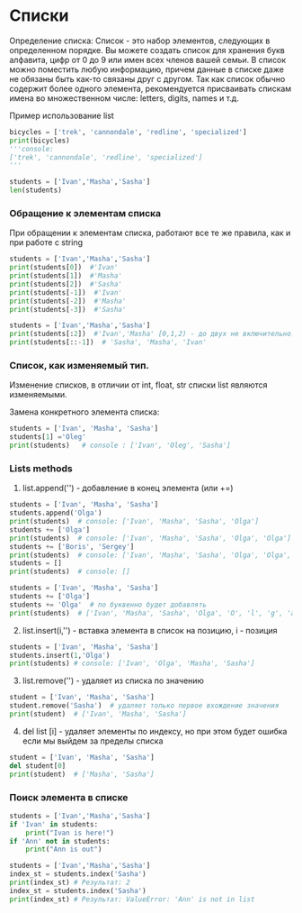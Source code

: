 # Списки 
Определение списка: Список - это набор элементов, следующих в определенном порядке. Вы можете создать список для 
хранения букв алфавита, цифр от 0 до 9 или имен всех членов вашей семьи. В список можно поместить любую информацию,
причем данные в списке даже не обязаны быть как-то связаны друг с другом. Так как список обычно содержит более одного 
элемента, рекомендуется присваивать спискам имена во множественном числе: letters, digits, names и т.д.

Пример использование list 
```python
bicycles = ['trek', 'cannondale', 'redline', 'specialized']
print(bicycles)
'''console:
['trek', 'cannondale', 'redline', 'specialized']
'''
```
```python
students = ['Ivan','Masha','Sasha']
len(students)

```

### Обращение к элементам списка
При обращении к элементам списка, работают все те же правила, как и при работе с string
```python
students = ['Ivan','Masha','Sasha']
print(students[0])  #'Ivan' 
print(students[1])  #'Masha'
print(students[2])  #'Sasha'
print(students[-1])  #'Ivan' 
print(students[-2])  #'Masha'
print(students[-3])  #'Sasha'
```
```python
students = ['Ivan','Masha','Sasha']
print(students[:2])  #'Ivan','Masha' [0,1,2) - до двух не включительно! 
print(students[::-1])  # 'Sasha', 'Masha', 'Ivan'
```

### Список, как изменяемый тип.
Изменение списков, в отличии от int, float, str списки list являются изменяемыми.

Замена конкретного элемента списка:
```python
students = ['Ivan', 'Masha', 'Sasha']
students[1] ='Oleg'
print(students)   # console : ['Ivan', 'Oleg', 'Sasha']
```

### Lists methods
1) list.append('') - добавление в конец элемента (или +=) 
```python
students = ['Ivan', 'Masha', 'Sasha']
students.append('Olga')  
print(students)  # console: ['Ivan', 'Masha', 'Sasha', 'Olga']
students += ['Olga']
print(students)  # console: ['Ivan', 'Masha', 'Sasha', 'Olga', 'Olga']
students += ['Boris', 'Sergey']
print(students)  # console: ['Ivan', 'Masha', 'Sasha', 'Olga', 'Olga', 'Boris', 'Sergey']
students = []
print(students)  # console: []
```
```python
students = ['Ivan', 'Masha', 'Sasha']
students += ['Olga']
students += 'Olga'  # по буквенно будет добавлять
print(students)  # ['Ivan', 'Masha', 'Sasha', 'Olga', 'O', 'l', 'g', 'a']
```
2) list.insert(i,'') - вставка элемента в список на позицию, i - позиция
```python
students = ['Ivan', 'Masha', 'Sasha']
students.insert(1,'Olga')
print(students) # console: ['Ivan', 'Olga', 'Masha', 'Sasha']
```
3) list.remove('') - удаляет из списка по значению
```python
student = ['Ivan', 'Masha', 'Sasha']
student.remove('Sasha')  # удаляет только первое вхождение значения
print(student)  # ['Ivan', 'Masha', 'Sasha']
```
4) del list [i] - удаляет элементы по индексу, но при этом будет ошибка если мы выйдем за пределы списка
```python
student = ['Ivan', 'Masha', 'Sasha']
del student[0]
print(student)  # ['Masha', 'Sasha']
```

### Поиск элемента в списке

```python
students = ['Ivan','Masha','Sasha']
if 'Ivan' in students:
    print("Ivan is here!")
if 'Ann' not in students:
    print("Ann is out")
```

```python
students = ['Ivan','Masha','Sasha']
index_st = students.index('Sasha')  
print(index_st) # Результат: 2
index_st = students.index('Sasha')
print(index_st) # Результат: ValueError: 'Ann' is not in list
```
